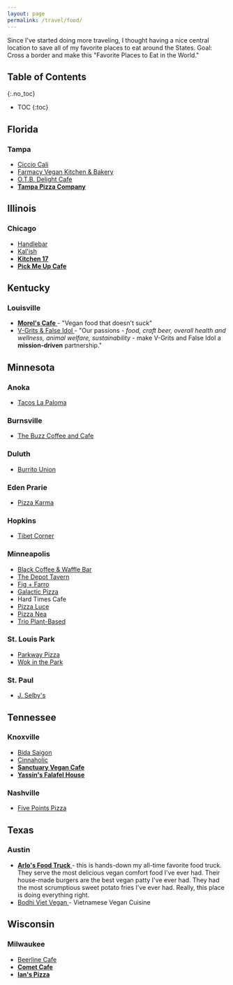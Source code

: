 ```yaml
---
layout: page
permalink: /travel/food/
---
```


Since I've started doing more traveling, I thought having a nice central
location to save all of my favorite places to eat around the States. Goal:
Cross a border and make this "Favorite Places to Eat in the World."

## Table of Contents
{:.no_toc}
* TOC
{:toc}

## Florida

### Tampa

  * [Ciccio Cali](http://www.cicciocali.com/)
  * [ Farmacy Vegan Kitchen & Bakery ](https://farmacyvegankitchen.com/)
  * [ O.T.B. Delight Cafe](http://otbdelightcafe.com/)
  * [ **Tampa Pizza Company** ](https://tampapizzacompany.com/)

## Illinois

### Chicago

  * [ Handlebar ](https://www.handlebarchicago.com/)
  * [Kal'ish](https://www.kalishvegan.com/)
  * [ **Kitchen 17** ](https://www.kitchen17.com/)
  * [ **Pick Me Up Cafe** ](http://pmucafe.com/)

## Kentucky

### Louisville

  * [ **Morel's Cafe** ](https://www.morelscafe.com/) \- "Vegan food that doesn't suck" 
  * [ V-Grits & False Idol ](https://www.vgrits.com/) \- "Our passions - _food, craft beer, overall health and wellness, animal welfare, sustainability_ \- make V-Grits and False Idol a **mission-driven** partnership." 

## Minnesota

### Anoka

  * [ Tacos La Paloma ](https://tacoslapaloma.weebly.com/)

### Burnsville

  * [ The Buzz Coffee and Cafe ](https://buzzcoffeeandcafe.com/)

### Duluth

  * [ Burrito Union ](http://burritounion.com/)

### Eden Prarie

  * [ Pizza Karma ](https://pizzakarma.com/)

### Hopkins

  * [ Tibet Corner ](http://www.tibet-corner.com/)

### Minneapolis

  * [ Black Coffee & Waffle Bar ](https://blackcoffeeandwaffle.com/)
  * [ The Depot Tavern ](https://thedepottavern.com/)
  * [ Fig + Farro ](https://www.figandfarro.com/)
  * [ Galactic Pizza ](http://galacticpizza.com/)
  * Hard Times Cafe 
  * [ Pizza Luce ](https://pizzaluce.com/)
  * [ Pizza Nea ](http://www.pizzanea.com/)
  * [ Trio Plant-Based ](https://www.trioplantbased.com/)

### St. Louis Park

  * [ Parkway Pizza ](https://www.parkwaypizzamn.com/)
  * [ Wok in the Park ](http://wokintheparkrestaurant.com/)

### St. Paul

  * [ J. Selby's ](http://www.jselbys.com/)

## Tennessee

### Knoxville

  * [ Bida Saigon ](https://www.bidasaigoncafe.com/)
  * [ Cinnaholic ](https://www.cinnaholic.com/)
  * [ **Sanctuary Vegan Cafe** ](http://sanctuaryvegancafe.net/)
  * [ **Yassin's Falafel House** ](http://www.yassinsfalafelhouse.com/)

### Nashville

  * [ Five Points Pizza ](https://fivepointspizza.com/)

## Texas

### Austin

  * [ **Arlo's Food Truck** ](https://arloscurbside.com/) \- this is hands-down my all-time favorite food truck. They serve the most delicious vegan comfort food I've ever had. Their house-made burgers are the best vegan patty I've ever had. They had the most scrumptious sweet potato fries I've ever had. Really, this place is doing everything right. 
  * [ Bodhi Viet Vegan ](http://www.bodhivietvegan.com/) \- Vietnamese Vegan Cuisine 

## Wisconsin

### Milwaukee

  * [ Beerline Cafe ](http://www.beerlinecafe.com/)
  * [ **Comet Cafe** ](https://www.thecometcafe.com/)
  * [ **Ian's Pizza** ](https://ianspizza.com)

